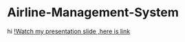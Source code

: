 # Airline-Management-System
hi
[!Watch my presentation slide ,here is link](https://docs.google.com/presentation/d/1ApxHFQe1XYsE6G6sC1Gq2Z1OYgomoJx-/edit?usp=drive_link&ouid=109284422613602936267&rtpof=true&sd=true)
